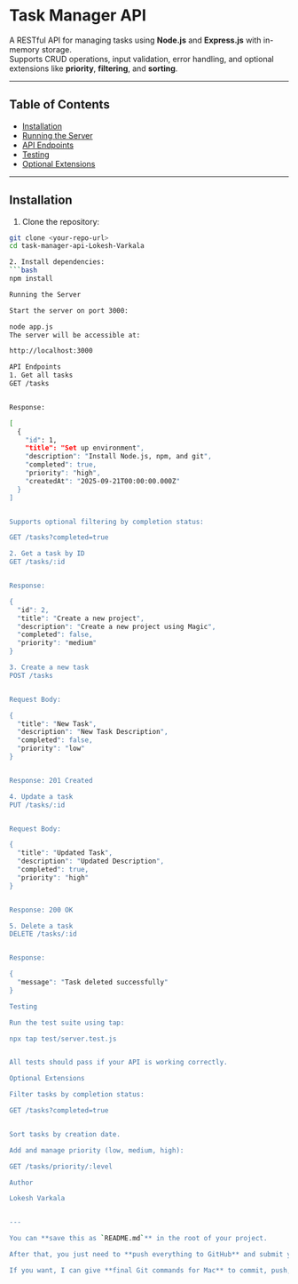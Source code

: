 # Task Manager API

A RESTful API for managing tasks using **Node.js** and **Express.js** with in-memory storage.  
Supports CRUD operations, input validation, error handling, and optional extensions like **priority**, **filtering**, and **sorting**.

---

## Table of Contents

- [Installation](#installation)  
- [Running the Server](#running-the-server)  
- [API Endpoints](#api-endpoints)  
- [Testing](#testing)  
- [Optional Extensions](#optional-extensions)  

---

## Installation

1. Clone the repository:

```bash
git clone <your-repo-url>
cd task-manager-api-Lokesh-Varkala

2. Install dependencies:
```bash
npm install

Running the Server

Start the server on port 3000:

node app.js
The server will be accessible at:

http://localhost:3000

API Endpoints
1. Get all tasks
GET /tasks


Response:

[
  {
    "id": 1,
    "title": "Set up environment",
    "description": "Install Node.js, npm, and git",
    "completed": true,
    "priority": "high",
    "createdAt": "2025-09-21T00:00:00.000Z"
  }
]


Supports optional filtering by completion status:

GET /tasks?completed=true

2. Get a task by ID
GET /tasks/:id


Response:

{
  "id": 2,
  "title": "Create a new project",
  "description": "Create a new project using Magic",
  "completed": false,
  "priority": "medium"
}

3. Create a new task
POST /tasks


Request Body:

{
  "title": "New Task",
  "description": "New Task Description",
  "completed": false,
  "priority": "low"
}


Response: 201 Created

4. Update a task
PUT /tasks/:id


Request Body:

{
  "title": "Updated Task",
  "description": "Updated Description",
  "completed": true,
  "priority": "high"
}


Response: 200 OK

5. Delete a task
DELETE /tasks/:id


Response:

{
  "message": "Task deleted successfully"
}

Testing

Run the test suite using tap:

npx tap test/server.test.js


All tests should pass if your API is working correctly.

Optional Extensions

Filter tasks by completion status:

GET /tasks?completed=true


Sort tasks by creation date.

Add and manage priority (low, medium, high):

GET /tasks/priority/:level

Author

Lokesh Varkala


---

You can **save this as `README.md`** in the root of your project.  

After that, you just need to **push everything to GitHub** and submit your PR.  

If you want, I can give **final Git commands for Mac** to commit, push, and submit in one go. Do you want me to do that?

